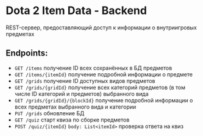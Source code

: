 # Dota 2 Item Data - Backend
REST-сервер, предоставляющий доступ к информации о внутриигровых предметах

## Endpoints:

* `GET /items` получение ID всех сохранённых в БД предметов
* `GET /items/{itemId}` получение подробной информации о предмете
* `GET /grids` получение ID доступных видов предметов
* `GET /grids/{gridId}` получение всех категорий предметов (в том числе ID категорий и предметов) выбранного вида
* `GET /grids/{gridId}/{blockId}` получение подробной информации о всех предметах выбранного вида и категории
* `PUT /grids` обновление БД
* `GET /quiz` старт квиза по сборке предметов
* `POST /quiz/{itemId}` `body: List<itemId>` проверка ответа на квиз